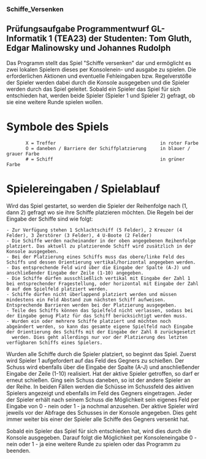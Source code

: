 ### Schiffe_Versenken ###
## Prüfungsaufgabe Programmentwurf GL-Informatik 1 (TEA23) der Studenten: Tom Gluth, Edgar Malinowsky und Johannes Rudolph ##

Das Programm stellt das Spiel "Schiffe versenken" dar und ermöglicht es zwei lokalen Spielern dieses per Konsolenein- und ausgabe zu spielen.
Die erforderlichen Aktionen und eventuelle Fehleingaben bzw. Regelverstöße der Spieler werden dabei durch die Konsole ausgegeben und die Spieler werden durch das Spiel geleitet.
Sobald ein Spieler das Spiel für sich entschieden hat, werden beide Spieler (Spieler 1 und Spieler 2) gefragt, ob sie eine weitere Runde spielen wollen.

# Symbole des Spiels #

           X = Treffer                                      in roter Farbe
           O = daneben / Barriere der Schiffplatzierung     in blauer / grauer Farbe
           # = Schiff                                       in grüner Farbe

# Spielereingaben / Spielablauf #

Wird das Spiel gestartet, so werden die Spieler der Reihenfolge nach (1, dann 2) gefragt wo sie ihre Schiffe platzieren möchten.
Die Regeln bei der Eingabe der Schiffe sind wie folgt:
        
    - Zur Verfügung stehen 1 Schlachtschiff (5 Felder), 2 Kreuzer (4 Felder), 3 Zerstörer (3 Felder), 4 U-Boote (2 Felder)
    - Die Schiffe werden nacheinander in der oben angegebenen Reihenfolge platziert. Das aktuell zu platzierende Schiff wird zusätzlich in der Konsole ausgegeben.
    - Bei der Platzierung eines Schiffs muss das obere/linke Feld des Schiffs und dessen Orientierung vertikal/horizontal angegeben werden.
    - Das entsprechende Feld wird über die Eingabe der Spalte (A-J) und anschließender Eingabe der Zeile (1-10) angegeben.
    - Die Schiffe dürfen ausschließlich vertikal mit Eingabe der Zahl 1 bei entsprechender Fragestellung, oder horizontal mit Eingabe der Zahl 0 auf dem Spielfeld platziert werden.
    - Schiffe dürfen nicht überlappend platziert werden und müssen mindestens ein Feld Abstand zum nächsten Schiff aufweisen. Entsprechende Barrieren werden bei der Platzierung ausgegeben.
    - Teile des Schiffs können das Spielfeld nicht verlassen, sodass bei der Eingabe genug Platz für das Schiff berücksichtigt werden muss.
    - Wurden ein oder mehrere Schiffe platziert und möchten noch abgeändert werden, so kann das gesamte eigene Spielfeld nach Eingabe der Orientierung des Schiffs mit der Eingabe der Zahl 8 zurückgesetzt
      werden. Dies geht allerdings nur vor der Platzierung des letzten verfügbaren Schiffs eines Spielers.
    
Wurden alle Schiffe durch die Spieler platziert, so beginnt das Spiel.
Zuerst wird Spieler 1 aufgefordert auf das Feld des Gegners zu schießen. Der Schuss wird ebenfalls über die Eingabe der Spalte (A-J) und anschließender Eingabe der Zeile (1-10) realisiert.
Hat der aktive Spieler getroffen, so darf er erneut schießen. Ging sein Schuss daneben, so ist der andere Spieler an der Reihe.
In beiden Fällen werden die Schüsse im Schussfeld des aktiven Spielers angezeigt und ebenfalls im Feld des Gegners eingetragen.
Jeder der Spieler erhält nach seinem Schuss die Möglichkeit sein eigenes Feld per Eingabe von 0 - nein oder 1 - ja nochmal anzusehen.
Der aktive Spieler wird jeweils vor der Abfrage des Schusses in der Konsole angegeben.
Dies geht immer weiter bis einer der Spieler alle Schiffe des Gegners versenkt hat.

Sobald ein Spieler das Spiel für sich entschieden hat, wird dies durch die Konsole ausgegeben.
Darauf folgt die Möglichkeit per Konsoleneingabe 0 - nein oder 1 - ja eine weitere Runde zu spielen oder das Programm zu beenden. 






